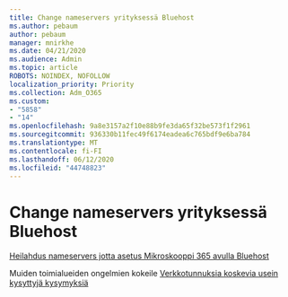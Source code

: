 ```yaml
---
title: Change nameservers yrityksessä Bluehost
ms.author: pebaum
author: pebaum
manager: mnirkhe
ms.date: 04/21/2020
ms.audience: Admin
ms.topic: article
ROBOTS: NOINDEX, NOFOLLOW
localization_priority: Priority
ms.collection: Adm_O365
ms.custom:
- "5858"
- "14"
ms.openlocfilehash: 9a8e3157a2f10e88b9fe3da65f32be573f1f2961
ms.sourcegitcommit: 936330b11fec49f6174eadea6c765bdf9e6ba784
ms.translationtype: MT
ms.contentlocale: fi-FI
ms.lasthandoff: 06/12/2020
ms.locfileid: "44748823"
---
```

# <a name="change-nameservers-at-bluehost"></a>Change nameservers yrityksessä Bluehost

[Heilahdus nameservers jotta asetus Mikroskooppi 365 avulla Bluehost](https://docs.microsoft.com/microsoft-365/admin/dns/change-nameservers-at-bluehost?view=o365-worldwide)

Muiden toimialueiden ongelmien kokeile [Verkkotunnuksia koskevia usein kysyttyjä kysymyksiä](https://docs.microsoft.com/microsoft-365/admin/setup/domains-faq?view=o365-worldwide)